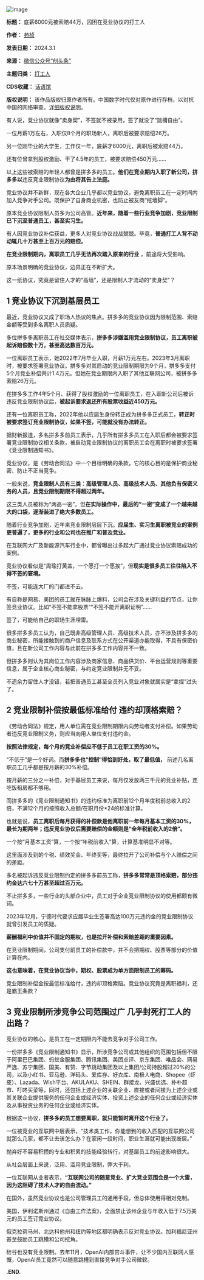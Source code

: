 ![image](https://chinadigitaltimes.net/chinese/files/2024/03/post-705564-65e3b7d846392.)




**标题：** 底薪6000元被索赔44万，囚困在竞业协议的打工人  

**作者：** [苑桢](https://chinadigitaltimes.net/space/创头条)  

**发表日期：** 2024.3.1  

**来源：** [微信公众号“创头条”](https://web.archive.org/web/20240302233023/https://mp.weixin.qq.com/s/DBlXw36PO0p7JbrGV0vagQ)  

**主题归类：** [打工人](https://chinadigitaltimes.net/space/打工人)  

**CDS收藏：** [话语馆](https://chinadigitaltimes.net/space/%E8%AF%9D%E8%AF%AD%E9%A6%86)  

**版权说明：** 该作品版权归原作者所有。中国数字时代仅对原作进行存档，以对抗中国的网络审查。[详细版权说明](https://chinadigitaltimes.net/chinese/copyright)。


有人说，竞业协议就像“卖身契”，不签就不被录用，签了就没了“跳槽自由”。


一位月薪1万左右，入职仅8个月的职场新人，离职后被要求赔偿26万。


另一位刚毕业的大学生，工作仅一年，底薪才6000元，离职后被索赔44万。


还有位曾拿到股权激励、干了4.5年的员工，被要求赔偿450万元……


以上这些被索赔的年轻人都曾是拼多多的员工。**他们在竞业期内入职了新公司，拼多多以**违反竞业限制协议**为由将其告上法庭。** 


竞业协议并不新鲜，现在各大企业几乎都以竞业协议，避免离职员工在一定时间内加入竞争对手公司。既保护了自身商业机密，也防止被友商“挖墙脚”。


原本竞业协议限制人员多为公司高管。**近年来，随着一些行业竞争加剧，竞业限制已下沉至普通员工，甚至实习生。** 


有人因竞业协议补偿获益，更多人对竞业协议战战兢兢。毕竟，**普通打工人背不动动辄几十万甚至上百万元的赔偿。** 


**在竞业限制期内，离职员工几乎无法再次踏入原来的行业** ，前途将大受影响。


原本场景明确的竞业协议，边界正在不断扩大。


这一纸协议，究竟是留住人才的“高墙”，还是限制人才流动的“卖身契”？


1 竞业协议下沉到基层员工
-------------


最近，竞业协议又成了职场人热议的焦点。拼多多的竞业协议因为限制范围、索赔金额等受到多名离职人员质疑。


多位拼多多离职员工在社交媒体表示，**拼多多涉嫌滥用竞业限制协议，员工离职被起诉赔偿数十万，甚至高达数百万元。** 


一位离职员工表示，她2022年7月毕业入职，月薪1万元左右。2023年3月离职时，被要求签署竞业协议。拼多多对其启动的竞业限制期限为9个月，拼多多支付5个月竞业补偿共计1.4万元。但她在竞业期限内入职了其他互联网公司，被拼多多索赔26万元。


在拼多多工作4年5个月、获得了股权激励的一位离职员工，在入职新公司后被诉违反竞业限制协议后，**被起诉要求返还所有股票收益近450万元。** 


还有一位离职员工称，2022年他以应届生身份转正成为拼多多正式员工，**转正时被要求签订竞业限制协议，如果不签，可能就没有办法转正。** 


据财新报道，多名拼多多前员工表示，几乎所有拼多多员工在入职后都会被要求签署竞业限制协议相关条款，被启动竞业限制协议的离职员工会在离职时被要求签署《竞业限制通知书》。


竞业协议，是《劳动合同法》中一个目标明确的条款，它的核心目的是保护商业秘密、防止不正当竞争。


一般来说，**竞业限制人员有三类：高级管理人员、高级技术人员、其他负有保密义务的人员，且竞业限制期限不得超过两年。** 


这三类人员被称为“两高一密”。但**在实际操作中，最后的“一密”变成了一个越来越大的口袋，逐渐装进了绝大多数员工。** 


随着行业竞争加剧，近年来竞业限制层层下沉。**应届生、实习生离职被竞业的案例更普遍了，更多的行业和公司也在推广和普及竞业。** 


在互联网大厂及新能源汽车行业中，都曾曝出过多起大厂通过竞业协议索赔成功的案例。


竞业协议看似是“周瑜打黄盖，一个愿打一个愿挨”，但**现实是很多员工往往陷入不得不签的窘境。** 


不签，可能连大厂的门都进不去。


有自称是网易、美团的员工就在脉脉上爆料，公司会在涉及关键利益的节点，让你签竞业协议。比如“不签不能拿股票”“不签不能开离职证明”……


签了，可能给自己的职场生涯埋雷。


很多拼多多员工认为，自己既非高级管理人员、高级技术人员，亦不涉及拼多多的商业秘密，所能接触到的商户信息及联系方式在公开渠道亦能取得，不具有保密价值，且在新公司工作内容与此前在拼多多工作内容并不一致。


但拼多多则认为其岗位工作内容涉及商家信息、商品供货价、平台运营规则等重要信息，属于企业核心商业秘密，与约定竞业限制并无不妥。


不遗余力留住人才没错，若把普通员工甚至全员列入竞业对象就属实是“拿捏”过头了。


2 竞业限制补偿按最低标准给付 违约却顶格索赔？
------------------------


《劳动合同法》规定，用人单位需在竞业限制期限内向劳动者支付补偿。如果劳动者违反竞业限制义务，则应当向用人单位支付违约金。


**按照法律规定，每个月的竞业补偿应不低于员工在职工资的30%。** 


“不低于”是一个好词。而**拼多多也“控制”得恰到好处，取了最低值，** 前述几名离职员工几乎都是按月薪的30%补偿。


按月薪的三分之一补偿，对于基层员工来说，每月仅发放两三千元的竞业补贴，连吃饭租房都不够用。


而拼多多的《竞业限制通知书》的违约标准为离职前12个月年度税前总收入的2倍，不满12个月的按照收入总额/在职月份\*24的标准计算。


也就是说，**员工离职后每月获得的补偿款是他离职前一年每月基本工资的30%，最长为期两年；违反竞业协议后需要赔偿的金额则是“全年税前收入的2倍”。** 


一个按“月基本工资”算，一个按“年税前收入”算，计算基准明显不对等。


这里面涉及到的个税、绩效奖金、年终奖等，最终拉开了公司补偿与个人赔偿之间的差距。


多名被起诉违反竞业限制约定的拼多多前员工称，**拼多多常常是顶格索赔，部分违约金达六七十万甚至超过百万元。** 


不止拼多多，一些行业的头部企业中，员工对于企业竞业限制协议的使用都颇有微词。


2023年12月，宁德时代要求应届毕业生签署高达100万元违约金的竞业限制协议就曾引发员工的质疑。


**薪酬福利中价值并不固定的期权，也是拉开补偿和索赔差距的重要因素。** 


在竞业限制期间，公司支付前员工的补偿款中，并不会把期权、股票等部分的价值计算在内。


**这也意味着，在竞业协议当中，期权、股票成为单方面限制员工的筹码。** 


竞业限制补偿金按最低标准给付，违约却顶格索赔。竞业协议究竟是离职福利，还是霸王条款？


3 竞业限制所涉竞争公司范围过广 几乎封死打工人的出路？
----------------------------


竞业协议的核心，是员工在一定期限内不能去竞争对手公司工作。


一份拼多多《竞业限制通知书》显示，所涉竞争公司或其他组织的范围包括但不限于阿里巴巴集团、蚂蚁金服集团、腾讯集团、美团点评、京东集团、唯品会、网易严选、苏宁集团、国美、有赞、字节跳动集团及以上集团/公司持股超过20%的公司，以及小红书、亚马逊、洋码头、爱库存、好衣库、南极人电商、Shopee（虾皮）、Lazada、Wish平台、AKULAKU、SHEIN、群接龙、兴盛优选、朴朴超市、叮咚买菜等，同时，还包括上述企业的关联企业、直接或者间接为上述企业或其关联企业提供服务的任何企业或经济实体、投资上述企业的任何企业或经济实体及从事投资业务的任何企业或经济实体。


根据这一协议，**拼多多的员工想要离职，就只能暂时离开这个行业了。** 


一位被竞业的互联网中层表示，“技术类工作，你能想到的收入匹配的互联网公司就那么几家，都不让去该怎么办？在家闲一段时间，职业生涯就可能出现断层。”


抛弃好不容易积攒的专业和积累的技能经验转行，对基层员工的前途影响很大。


从社会层面上来说，泛用、滥用竞业限制，弊大于利。


一位互联网从业者表示，**“互联网公司的随意竞业、扩大竞业范围会是一个大雷，因为这阻碍了技术人才的自由流动。”** 


在国外，虽然竞业协议也是公司管理员工的通用手段，但总体使用得相对克制。


美国，伊利诺斯州通过《自由工作法案》，全面禁止该州企业与年收入低于7.5万美元的员工签订竞业协议。


俄克拉荷马州、北达科他州和纽约等地区都明确表示反对竞业协议。加利福尼亚州甚至鼓励员工跳槽和公司挖角。


硅谷也没有竞业限制。去年11月，OpenAI内部宫斗事件，让不少国内互联网人感慨，OpenAI员工竟然可以随意跳槽到直接竞争对手公司微软。


**.END.** 

